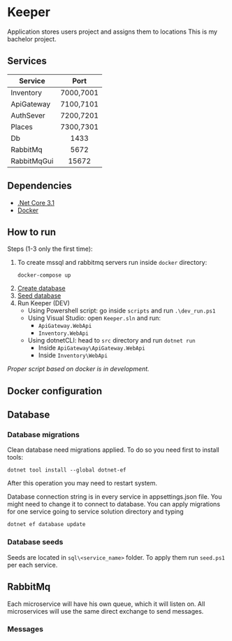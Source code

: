 # Keeper
Application stores users project and assigns them to locations
This is my bachelor project. 

## Services
| Service       | Port          |
| ------------- |:-------------:|
| Inventory     | 7000,7001     |
| ApiGateway    | 7100,7101     |
| AuthSever     | 7200,7201     |
| Places        | 7300,7301     |
| Db            | 1433          |
| RabbitMq      | 5672          |
| RabbitMqGui   | 15672         |

## Dependencies
 - [.Net Core 3.1](https://dotnet.microsoft.com/download/dotnet-core/3.1)
 - [Docker](https://docs.docker.com/docker-for-windows/install/)

## How to run
Steps (1-3 only the first time):
 1. To create mssql and rabbitmq servers run inside `docker` directory:
    ```
    docker-compose up
    ```
 2. [Create database](#Database-migrations)
 3. [Seed database](#Database-seeds)
 4. Run Keeper (DEV)
    - Using Powershell script: go inside `scripts` and run `.\dev_run.ps1`
    - Using Visual Studio: open `Keeper.sln` and run:
        - `ApiGateway.WebApi`
        - `Inventory.WebApi`
    - Using dotnetCLI: head to `src` directory and run `dotnet run`
        - Inside `ApiGateway\ApiGateway.WebApi`
        - Inside `Inventory\WebApi`


*Proper script based on docker is in development.*


## Docker configuration

## Database
### Database migrations
Clean database need migrations applied.
To do so you need first to install tools:
```
dotnet tool install --global dotnet-ef
```
After this operation you may need to restart system.

Database connection string is in every service in appsettings.json file.
You might need to change it to connect to database.
You can apply migrations for one service going to service solution directory and typing
```
dotnet ef database update
```

### Database seeds
Seeds are located in `sql\<service_name>` folder.
To apply them run `seed.ps1` per each service.

## RabbitMq
Each microservice will have his own queue, which it will listen on.
All microservices will use the same direct exchange to send messages.

### Messages
